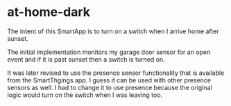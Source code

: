 # at-home-dark

The intent of this SmartApp is to turn on a switch when I arrive home after sunset.

The initial implementation monitors my garage door sensor for an open event and if it is past sunset then a switch is turned on.

It was later revised to use the presence sensor functionality that is available from the SmartThgings app.  I guess it can be used with other presence sensors as well.  I had to change it to use presence because the original logic would turn on the switch when I was leaving too.
